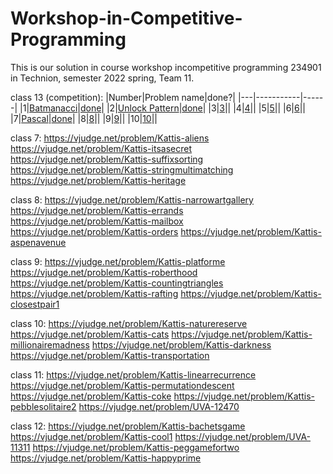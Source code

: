 # Workshop-in-Competitive-Programming

This is our solution in course workshop incompetitive programming 234901 in Technion, semester 2022 spring, Team 11.

class 13 (competition):
|Number|Problem name|done?|
|---|-----------|------|
|1|[Batmanacci](https://vjudge.net/problem/Kattis-batmanacci)|[done](https://github.com/mzareeb99/Workshop-in-Competitive-Programming/blob/main/Class14/Batmanacci)|
|2|[Unlock Pattern](https://vjudge.net/problem/Kattis-unlockpattern)|[done](https://github.com/mzareeb99/Workshop-in-Competitive-Programming/blob/main/Class14/Unlock%20Pattern)|
|3|[3](https://vjudge.net/problem/Kattis-posterize)||
|4|[4](https://vjudge.net/problem/UVA-1103)||
|5|[5](https://vjudge.net/problem/UVA-361)||
|6|[6](https://vjudge.net/problem/Kattis-lostmap)||
|7|[Pascal](https://vjudge.net/problem/Kattis-pascal)|[done](https://github.com/mzareeb99/Workshop-in-Competitive-Programming/tree/main/Class14/Pascal)|
|8|[8](https://vjudge.net/problem/UVA-1584)||
|9|[9](https://vjudge.net/problem/Kattis-blockcrusher)||
|10|[10](https://vjudge.net/problem/Kattis-supercomputer)||



class 7:
https://vjudge.net/problem/Kattis-aliens
https://vjudge.net/problem/Kattis-itsasecret
https://vjudge.net/problem/Kattis-suffixsorting
https://vjudge.net/problem/Kattis-stringmultimatching
https://vjudge.net/problem/Kattis-heritage


class 8:
https://vjudge.net/problem/Kattis-narrowartgallery
https://vjudge.net/problem/Kattis-errands
https://vjudge.net/problem/Kattis-mailbox
https://vjudge.net/problem/Kattis-orders
https://vjudge.net/problem/Kattis-aspenavenue

class 9:
https://vjudge.net/problem/Kattis-platforme
https://vjudge.net/problem/Kattis-roberthood
https://vjudge.net/problem/Kattis-countingtriangles
https://vjudge.net/problem/Kattis-rafting
https://vjudge.net/problem/Kattis-closestpair1

class 10:
https://vjudge.net/problem/Kattis-naturereserve
https://vjudge.net/problem/Kattis-cats
https://vjudge.net/problem/Kattis-millionairemadness
https://vjudge.net/problem/Kattis-darkness
https://vjudge.net/problem/Kattis-transportation

class 11:
https://vjudge.net/problem/Kattis-linearrecurrence
https://vjudge.net/problem/Kattis-permutationdescent
https://vjudge.net/problem/Kattis-coke
https://vjudge.net/problem/Kattis-pebblesolitaire2
https://vjudge.net/problem/UVA-12470

class 12:
https://vjudge.net/problem/Kattis-bachetsgame
https://vjudge.net/problem/Kattis-cool1
https://vjudge.net/problem/UVA-11311
https://vjudge.net/problem/Kattis-peggamefortwo
https://vjudge.net/problem/Kattis-happyprime


